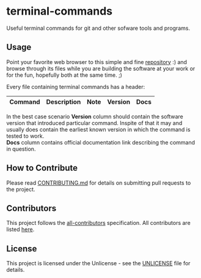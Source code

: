 # terminal-commands

Useful terminal commands for git and other sofware tools and programs.

## Usage

Point your favorite web browser to this simple and fine [repository](https://github.com/miljanuscumlic/terminal-commands) :) and browse through its files while you are building the software at your work or for the fun, hopefully both at the same time. ;)


Every file containing terminal commands has a header:

   | Command | Description | Note | Version | Docs |
   |:--- |:--- |:--- |:--- |:--- |

In the best case scenario **Version** column should contain the software version that introduced particular command. Inspite of that it may and usually does contain the earliest known version in which the command is tested to work.<br />
**Docs** column contains official documentation link describing the command in question.

## How to Contribute

Please read [CONTRIBUTING.md](https://github.com/miljanuscumlic/terminal-commands/blob/git/CONTRIBUTING.md) for details on submitting pull requests to the project.

## Contributors

This project follows the [all-contributors](https://github.com/kentcdodds/all-contributors) specification. All contributors are listed [here](https://github.com/miljanuscumlic/terminal-commands/blob/git/CONTRIBUTORS.md).

## License

This project is licensed under the Unlicense - see the [UNLICENSE](https://github.com/miljanuscumlic/terminal-commands/blob/git/UNLICENSE) file for details.
